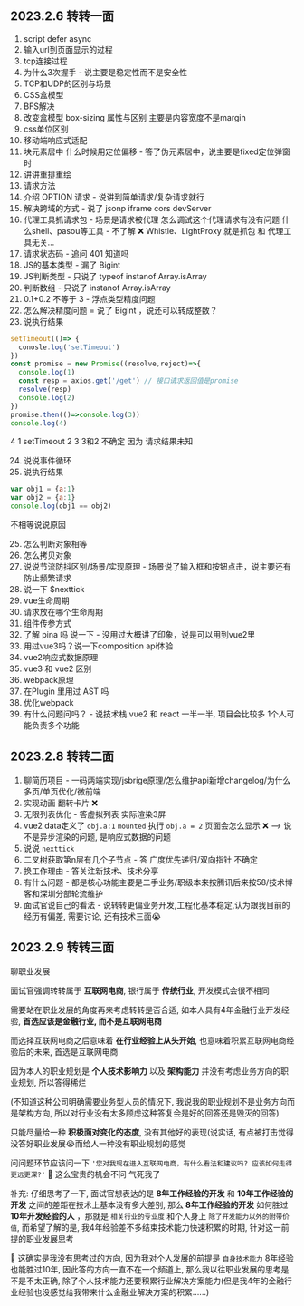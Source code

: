 ## 2023.2.6 转转一面

1. script defer async 
2. 输入url到页面显示的过程
3. tcp连接过程
4. 为什么3次握手 - 说主要是稳定性而不是安全性
5. TCP和UDP的区别与场景
6. CSS盒模型
7. BFS解决
8. 改变盒模型 box-sizing 属性与区别 主要是内容宽度不是margin
9. css单位区别
10. 移动端响应式适配
11. 块元素居中 什么时候用定位偏移 - 答了伪元素居中，说主要是fixed定位弹窗时
12. 讲讲重排重绘
13. 请求方法
14. 介绍 OPTION 请求 - 说讲到简单请求/复杂请求就行
15. 解决跨域的方式 - 说了 jsonp iframe cors devServer
16. 代理工具抓请求包 - 场景是请求被代理 怎么调试这个代理请求有没有问题 什么shell、pasou等工具 - 不了解 ❌
  Whistle、LightProxy 就是抓包 和 代理工具无关...
17. 请求状态码 - 追问 401 知道吗
18. JS的基本类型 - 漏了 Bigint
19. JS判断类型 - 只说了 typeof instanof Array.isArray
20. 判断数组 - 只说了 instanof Array.isArray
21. 0.1+0.2 不等于 3 - 浮点类型精度问题
22. 怎么解决精度问题 = 说了 Bigint ，说还可以转成整数？
23. 说执行结果
```js
setTimeout(()=> {
  conosle.log('setTimeout')
})
const promise = new Promise((resolve,reject)=>{
  console.log(1)
  const resp = axios.get('/get') // 接口请求返回值是promise
  resolve(resp)
  console.log(2)
})
promise.then(()=>console.log(3))
console.log(4)
```
4 1 setTimeout 2  3 
3和2 不确定 因为 请求结果未知

24. 说说事件循环
25. 说执行结果
```js
var obj1 = {a:1}
var obj2 = {a:1}
console.log(obj1 == obj2)
```
不相等说说原因

25. 怎么判断对象相等
26. 怎么拷贝对象
27. 说说节流防抖区别/场景/实现原理 - 场景说了输入框和按钮点击，说主要还有防止频繁请求
28. 说一下 $nexttick
29. vue生命周期
30. 请求放在哪个生命周期
31. 组件传参方式
32. 了解 pina 吗 说一下 - 没用过大概讲了印象，说是可以用到vue2里
33. 用过vue3吗？说一下composition api体验
34. vue2响应式数据原理
35. vue3 和 vue2 区别
36. webpack原理
37. 在Plugin 里用过 AST 吗
38. 优化webpack
39. 有什么问题问吗？ - 说技术栈 vue2 和 react 一半一半, 项目会比较多 1个人可能负责多个功能

## 2023.2.8 转转二面

1. 聊简历项目 - 一码两端实现/jsbrige原理/怎么维护api新增changelog/为什么多页/单页优化/微前端
2. 实现动画 翻转卡片 ❌
3. 无限列表优化 - 答虚拟列表 实际渲染3屏
4. vue2 data定义了 `obj.a:1` `mounted` 执行 `obj.a = 2` 页面会怎么显示 ❌ --> 说不是异步渲染的问题, 是响应式数据的问题
5. 说说 `nexttick`
6. 二叉树获取第n层有几个子节点 - 答 广度优先递归/双向指针 不确定
7. 换工作理由 - 答关注新技术、技术分享
8. 有什么问题 - 都是核心功能主要是二手业务/职级本来按腾讯后来按58/技术博客和深圳分部轮流维护
9. 面试官说自己的看法 - 说转转更偏业务开发,工程化基本稳定,认为跟我目前的经历有偏差, 需要讨论, 还有技术三面😭

## 2023.2.9 转转三面

聊职业发展

面试官强调转转属于 **互联网电商**, 银行属于 **传统行业**, 开发模式会很不相同

需要站在职业发展的角度再来考虑转转是否合适, 如本人具有4年金融行业开发经验, **首选应该是金融行业, 而不是互联网电商**

而选择互联网电商之后意味着 **在行业经验上从头开始**, 也意味着积累互联网电商经验后的未来, 首选是互联网电商

因为本人的职业规划是 **个人技术影响力** 以及 **架构能力** 并没有考虑业务方向的职业规划, 所以答得稀烂

(不知道这种公司明确需要业务型人员的情况下, 我说我的职业规划不是业务方向而是架构方向, 所以对行业没有太多顾虑这种答复会是好的回答还是毁灭的回答)

只能尽量给一种 **积极面对变化的态度**, 没有其他好的表现(说实话, 有点被打击觉得没答好职业发展😭而给人一种没有职业规划的感觉

问问题环节应该问一下 `'您对我现在进入互联网电商，有什么看法和建议吗? 应该如何走得更远更深?'` 💢 这么宝贵的机会不问 气死我了

补充: 仔细思考了一下, 面试官想表达的是 **8年工作经验的开发** 和 **10年工作经验的开发** 之间的差距在技术上基本没有多大差别, 那么 **8年工作经验的开发** 如何胜过 **10年开发经验的人** ，那就是 `相关行业的专业度` 和个人身上 `除了开发能力以外的附带价值`, 而希望了解的是, 我4年经验差不多结束技术能力快速积累的时期, 针对这一前提的职业发展思考

🤔 这确实是我没有思考过的方向, 因为我对个人发展的前提是 `自身技术能力` 8年经验也能胜过10年, 因此答的方向一直不在一个频道上, 那么我以往职业发展的思考是不是不太正确, 除了个人技术能力还要积累行业解决方案能力(但是我4年的金融行业经验也没感觉给我带来什么金融业解决方案的积累......)

